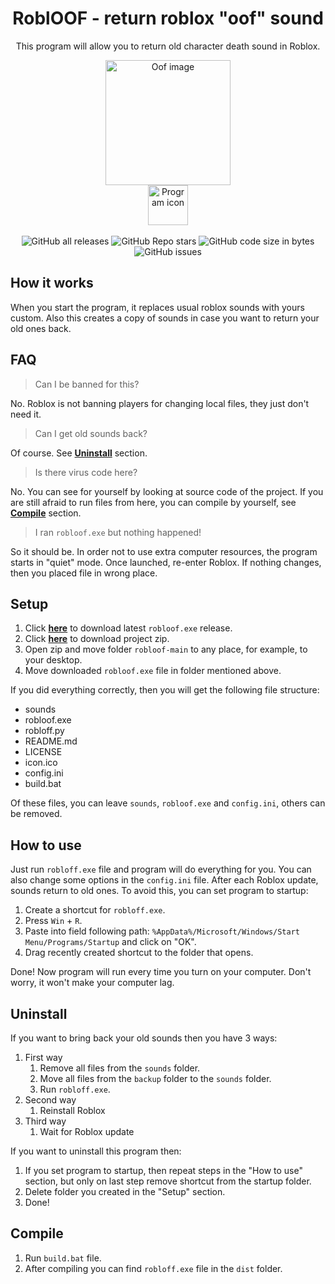 <div align="center">
  <h1>RoblOOF - return roblox "oof" sound</h1>
  <p>This program will allow you to return old character death sound in Roblox.</p>
  <img src="https://mystickermania.com/cdn/stickers/games/sticker_3326-256x256.png" alt="Oof image" width="200">
  <br>
  <img src="https://raw.githubusercontent.com/Zgoly/robloof/main/icon.ico" alt="Program icon" width="64">
  <br><br>
  <img alt="GitHub all releases" src="https://img.shields.io/github/downloads/zgoly/robloof/total?logo=GitHub&style=flat">
  <img alt="GitHub Repo stars" src="https://img.shields.io/github/stars/zgoly/robloof">
  <img alt="GitHub code size in bytes" src="https://img.shields.io/github/languages/code-size/zgoly/robloof?style=flat">
  <img alt="GitHub issues" src="https://img.shields.io/github/issues/zgoly/robloof?style=flat">
</div>

## How it works
When you start the program, it replaces usual roblox sounds with yours custom. Also this creates a copy of sounds in case you want to return your old ones back.
## FAQ
> Can I be banned for this?

No. Roblox is not banning players for changing local files, they just don't need it.

> Can I get old sounds back?

Of course. See **[Uninstall](https://github.com/Zgoly/robloof#uninstall)** section.

> Is there virus code here?

No. You can see for yourself by looking at source code of the project. If you are still afraid to run files from here, you can compile by yourself, see **[Compile](https://github.com/Zgoly/robloof#compile)** section.

> I ran `robloof.exe` but nothing happened!

So it should be. In order not to use extra computer resources, the program starts in "quiet" mode. Once launched, re-enter Roblox. If nothing changes, then you placed file in wrong place.

## Setup
1. Click **[here](https://github.com/zgoly/robloof/releases/latest/download/robloof.exe)** to download latest `robloof.exe` release.
2. Click **[here](https://github.com/Zgoly/robloof/archive/refs/heads/main.zip)** to download project zip.
3. Open zip and move folder `robloof-main` to any place, for example, to your desktop.
4. Move downloaded `robloof.exe` file in folder mentioned above.

If you did everything correctly, then you will get the following file structure:

- sounds
- robloof.exe
- robloff.py
- README.md
- LICENSE
- icon.ico
- config.ini
- build.bat

Of these files, you can leave `sounds`, `robloof.exe` and `config.ini`, others can be removed.

## How to use
Just run `robloff.exe` file and program will do everything for you. You can also change some options in the `config.ini` file.
After each Roblox update, sounds return to old ones. To avoid this, you can set program to startup:

1. Create a shortcut for `robloff.exe`.
2. Press `Win` + `R`.
3. Paste into field following path: `%AppData%/Microsoft/Windows/Start Menu/Programs/Startup` and click on "OK".
4. Drag recently created shortcut to the folder that opens.

Done! Now program will run every time you turn on your computer. Don't worry, it won't make your computer lag.

## Uninstall
If you want to bring back your old sounds then you have 3 ways:

1. First way
    1. Remove all files from the `sounds` folder.
    2. Move all files from the `backup` folder to the `sounds` folder.
    3. Run `robloff.exe`.
2. Second way
    1. Reinstall Roblox
2. Third way
    1. Wait for Roblox update

If you want to uninstall this program then:

1. If you set program to startup, then repeat steps in the "How to use" section, but only on last step remove shortcut from the startup folder.
2. Delete folder you created in the "Setup" section.
3. Done!

## Compile
1. Run `build.bat` file.
2. After compiling you can find `robloff.exe` file in the `dist` folder.
